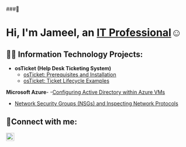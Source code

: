 ###👋<h1>Hi, I'm Jameel, an <a href="https://www.linkedin.com/in/jameel-rashada/">IT Professional</a>☺</h1>

<h2>👨‍💻 Information Technology Projects:</h2>

- <b>osTicket (Help Desk Ticketing System)</b>
  - [osTicket: Prerequisites and Installation](https://github.com/Jrashada/osTicket--prereq.git)
  - [osTicket: Ticket Lifecycle Examples](https://github.com/Jrashada/osTicket-Ticket-Lifecycle-Examples.git)
 
 <b>Microsoft Azure</b>- 
  -[Configuring Active Directory within Azure VMs](https://github.com/Jrashada/Active-Directory.git)
- [Network Security Groups (NSGs) and Inspecting Network Protocols](https://github.com/Jrashada/Azure-network-protocals.git)
 
 

<h2>🤳Connect with me:</h2>


[<img align="left" alt="Josh | LinkedIn" width="22px" src="https://cdn.jsdelivr.net/npm/simple-icons@v3/icons/linkedin.svg" />][linkedin]


[linkedin]: https://linkedin.com/in/Jameel
